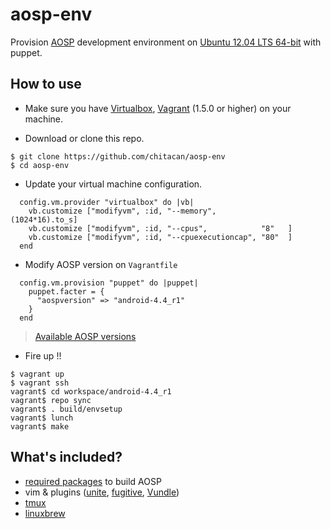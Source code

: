 # aosp-env

Provision [AOSP](http://s.android.com/index.html) development environment on [Ubuntu 12.04 LTS 64-bit](https://vagrantcloud.com/hashicorp/precise64) with puppet.

## How to use

* Make sure you have [Virtualbox](https://www.virtualbox.org/), [Vagrant](http://www.vagrantup.com/) (1.5.0 or higher) on your machine.

* Download or clone this repo.

```
$ git clone https://github.com/chitacan/aosp-env
$ cd aosp-env
```

* Update your virtual machine configuration.

```
  config.vm.provider "virtualbox" do |vb|
    vb.customize ["modifyvm", :id, "--memory",          (1024*16).to_s]
    vb.customize ["modifyvm", :id, "--cpus",            "8"   ]
    vb.customize ["modifyvm", :id, "--cpuexecutioncap", "80"  ]
  end
```

* Modify AOSP version on `Vagrantfile`

```
  config.vm.provision "puppet" do |puppet|
    puppet.facter = {
      "aospversion" => "android-4.4_r1"
    }
  end
```

> [Available AOSP
  versions](https://android.googlesource.com/platform/manifest/+refs)

* Fire up !!

```
$ vagrant up
$ vagrant ssh
vagrant$ cd workspace/android-4.4_r1
vagrant$ repo sync
vagrant$ . build/envsetup
vagrant$ lunch
vagrant$ make
```

## What's included?

* [required packages](http://s.android.com/source/initializing.html#installing-required-packages-ubuntu-1204) to build AOSP
* vim & plugins ([unite](https://github.com/Shougo/unite.vim), [fugitive](https://github.com/tpope/vim-fugitive), [Vundle](https://github.com/gmarik/Vundle.vim))
* [tmux](http://tmux.sourceforge.net/)
* [linuxbrew](https://github.com/Homebrew/linuxbrew)
